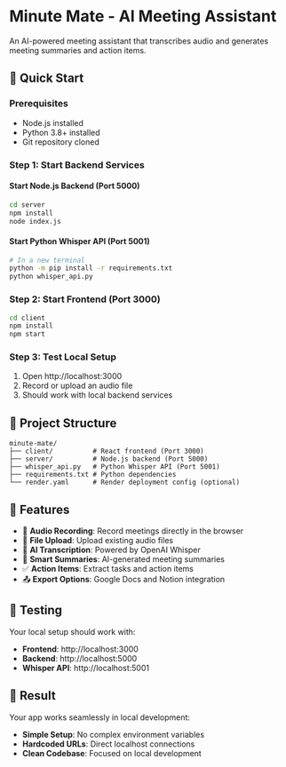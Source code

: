 # Minute Mate - AI Meeting Assistant

An AI-powered meeting assistant that transcribes audio and generates meeting summaries and action items.

## 🚀 Quick Start

### Prerequisites
- Node.js installed
- Python 3.8+ installed
- Git repository cloned

### Step 1: Start Backend Services

#### Start Node.js Backend (Port 5000)
```bash
cd server
npm install
node index.js
```

#### Start Python Whisper API (Port 5001)
```bash
# In a new terminal
python -m pip install -r requirements.txt
python whisper_api.py
```

### Step 2: Start Frontend (Port 3000)
```bash
cd client
npm install
npm start
```

### Step 3: Test Local Setup
1. Open http://localhost:3000
2. Record or upload an audio file
3. Should work with local backend services

## 📁 Project Structure

```
minute-mate/
├── client/          # React frontend (Port 3000)
├── server/          # Node.js backend (Port 5000)
├── whisper_api.py   # Python Whisper API (Port 5001)
├── requirements.txt # Python dependencies
└── render.yaml      # Render deployment config (optional)
```

## 🔧 Features

- 🎤 **Audio Recording**: Record meetings directly in the browser
- 📁 **File Upload**: Upload existing audio files
- 🤖 **AI Transcription**: Powered by OpenAI Whisper
- 📝 **Smart Summaries**: AI-generated meeting summaries
- ✅ **Action Items**: Extract tasks and action items
- 📤 **Export Options**: Google Docs and Notion integration

## 🧪 Testing

Your local setup should work with:
- **Frontend**: http://localhost:3000
- **Backend**: http://localhost:5000
- **Whisper API**: http://localhost:5001

## 🎯 Result

Your app works seamlessly in local development:
- **Simple Setup**: No complex environment variables
- **Hardcoded URLs**: Direct localhost connections
- **Clean Codebase**: Focused on local development
